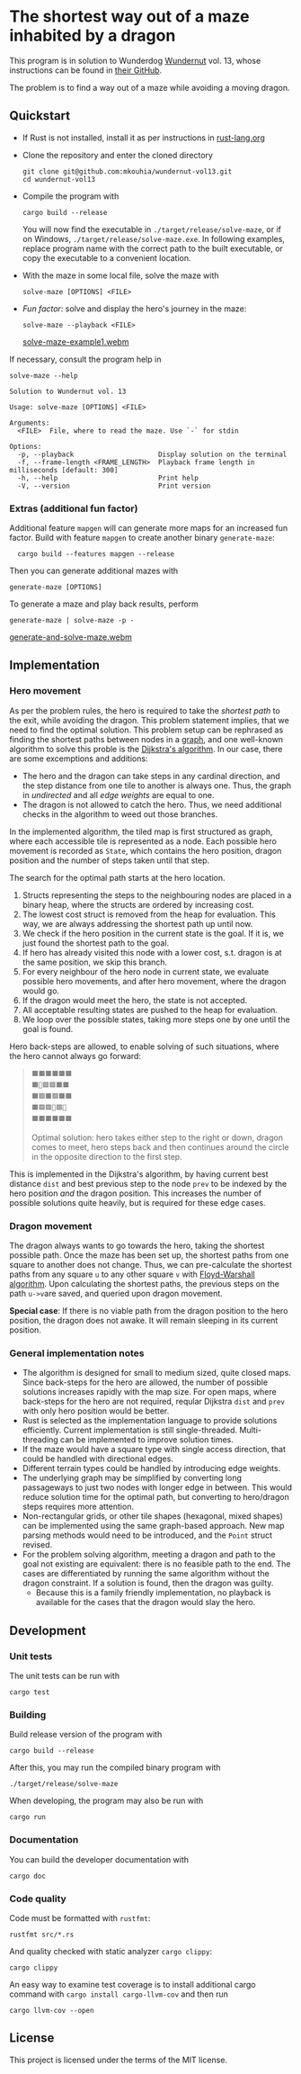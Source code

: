 # The shortest way out of a maze inhabited by a dragon

This program is in solution to Wunderdog [Wundernut](https://www.wunderdog.io/wundernut) vol. 13, whose instructions can be found in [their GitHub](https://github.com/wunderdogsw/wundernut-vol13).

The problem is to find a way out of a maze while avoiding a moving dragon.

## Quickstart

- If Rust is not installed, install it as per instructions in [rust-lang.org](https://www.rust-lang.org/tools/install)
- Clone the repository and enter the cloned directory

      git clone git@github.com:mkouhia/wundernut-vol13.git
      cd wundernut-vol13

- Compile the program with

      cargo build --release

  You will now find the executable in `./target/release/solve-maze`, or if on Windows, `./target/release/solve-maze.exe`. In following examples, replace program name with the correct path to the built executable, or copy the executable to a convenient location.

- With the maze in some local file, solve the maze with

      solve-maze [OPTIONS] <FILE>

- _Fun factor:_ solve and display the hero's journey in the maze:

      solve-maze --playback <FILE>

  [solve-maze-example1.webm](https://github.com/mkouhia/wundernut-vol13/assets/1469093/23a9fed2-088a-4c8b-b3c7-5357f388b910)

If necessary, consult the program help in

    solve-maze --help

```
Solution to Wundernut vol. 13

Usage: solve-maze [OPTIONS] <FILE>

Arguments:
  <FILE>  File, where to read the maze. Use `-` for stdin

Options:
  -p, --playback                     Display solution on the terminal
  -f, --frame-length <FRAME_LENGTH>  Playback frame length in milliseconds [default: 300]
  -h, --help                         Print help
  -V, --version                      Print version
```

### Extras (additional fun factor)
Additional feature `mapgen` will can generate more maps for an increased fun factor. Build with feature `mapgen` to create another binary `generate-maze`:

      cargo build --features mapgen --release

Then you can generate additional mazes with 

    generate-maze [OPTIONS]

To generate a maze and play back results, perform

    generate-maze | solve-maze -p -

  [generate-and-solve-maze.webm](https://github.com/mkouhia/wundernut-vol13/assets/1469093/cfd23422-a921-4882-8bae-b038b80e65e9)


## Implementation

### Hero movement

As per the problem rules, the hero is required to take the _shortest path_ to the exit, while avoiding the dragon.
This problem statement implies, that we need to find the optimal solution.
This problem setup can be rephrased as finding the shortest paths between nodes in a [graph](https://en.wikipedia.org/wiki/Graph_(abstract_data_type)), and one well-known algorithm to solve this proble is the [Dijkstra's algorithm](https://en.wikipedia.org/wiki/Dijkstra%27s_algorithm). In our case, there are some excemptions and additions:
- The hero and the dragon can take steps in any cardinal direction, and the step distance from one tile to another is always one. Thus, the graph in _undirected_ and all _edge weights_ are equal to one.
- The dragon is not allowed to catch the hero. Thus, we need additional checks in the algorithm to weed out those branches.

In the implemented algorithm, the tiled map is first structured as graph, where each accessible tile is represented as a node. Each possible hero movement is recorded as `State`, which contains the hero position, dragon position and the number of steps taken until that step.

The search for the optimal path starts at the hero location.
1. Structs representing the steps to the neighbouring nodes are placed in a binary heap, where the structs are ordered by increasing cost.
2. The lowest cost struct is removed from the heap for evaluation. This way, we are always addressing the shortest path up until now.
3. We check if the hero position in the current state is the goal. If it is, we just found the shortest path to the goal.
4. If hero has already visited this node with a lower cost, s.t. dragon is at the same position, we skip this branch.
5. For every neighbour of the hero node in current state, we evaluate possible hero movements, and after hero movement, where the dragon would go.
6. If the dragon would meet the hero, the state is not accepted.
7. All acceptable resulting states are pushed to the heap for evaluation.
8. We loop over the possible states, taking more steps one by one until the goal is found.

Hero back-steps are allowed, to enable solving of such situations, where the hero cannot always go forward:

> ```
> 🟫🟫🟫🟫🟫🟫
> 🟫🏃🟩🟩🟫🟫
> 🟫🟩🟫🟩🟫🟫
> 🟫🟩🟩🐉🟩❎
> 🟫🟫🟫🟫🟫🟫
> ```
> Optimal solution: hero takes either step to the right or down, dragon comes to meet, hero steps back and then continues around the circle in the opposite direction to the first step.

This is implemented in the Dijkstra's algorithm, by having current best distance `dist` and best previous step to the node `prev` to be indexed by the hero position _and_ the dragon position. This increases the number of possible solutions quite heavily, but is required for these edge cases.

### Dragon movement

The dragon always wants to go towards the hero, taking the shortest possible path.
Once the maze has been set up, the shortest paths from one square to another does not change.
Thus, we can pre-calculate the shortest paths from any square `u` to any other square `v` with [Floyd-Warshall algorithm](https://en.wikipedia.org/wiki/Floyd%E2%80%93Warshall_algorithm#Path_reconstruction).
Upon calculating the shortest paths, the previous steps on the path `u->v`are saved, and queried upon dragon movement.

**Special case**: If there is no viable path from the dragon position to the hero position, the dragon does not awake. It will remain sleeping in its current position.

### General implementation notes
- The algorithm is designed for small to medium sized, quite closed maps. Since back-steps for the hero are allowed, the number of possible solutions increases rapidly with the map size. For open maps, where back-steps for the hero are not required, reqular Dijkstra `dist` and `prev` with only hero position would be better.
- Rust is selected as the implementation language to provide solutions efficiently. Current implementation is still single-threaded. Multi-threading can be implemented to improve solution times.
- If the maze would have a square type with single access direction, that could be handled with directional edges.
- Different terrain types could be handled by introducing edge weights.
- The underlying graph may be simplified by converting long passageways to just two nodes with longer edge in between. This would reduce solution time for the optimal path, but converting to hero/dragon steps requires more attention.
- Non-rectangular grids, or other tile shapes (hexagonal, mixed shapes) can be implemented using the same graph-based approach. New map parsing methods would need to be introduced, and the `Point` struct revised.
- For the problem solving algorithm, meeting a dragon and path to the goal not existing are equivalent: there is no feasible path to the end. The cases are differentiated by running the same algorithm without the dragon constraint. If a solution is found, then the dragon was guilty.
    - Because this is a family friendly implementation, no playback is available for the cases that the dragon would slay the hero.

## Development

### Unit tests

The unit tests can be run with

    cargo test

### Building

Build release version of the program with

    cargo build --release

After this, you may run the compiled binary program with

    ./target/release/solve-maze

When developing, the program may also be run with

    cargo run

### Documentation

You can build the developer documentation with 

    cargo doc

### Code quality

Code must be formatted with `rustfmt`:

    rustfmt src/*.rs

And quality checked with static analyzer `cargo clippy`:

    cargo clippy

An easy way to examine test coverage is to install additional cargo command with `cargo install cargo-llvm-cov` and then run

    cargo llvm-cov --open

## License

This project is licensed under the terms of the MIT license.
